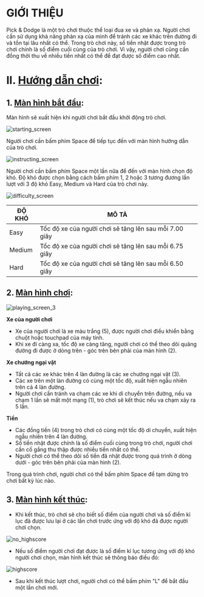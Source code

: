 # GIỚI THIỆU

Pick & Dodge là một trò chơi thuộc thể loại đua xe và phản xạ. Người chơi cần sử dụng khả năng phản xạ của mình để tránh các xe khác trên đường đi và tồn tại lâu nhất có thể. Trong trò chơi này, số tiền nhặt được trong trò chơi chính là số điểm cuối cùng của trò chơi. Vì vậy, người chơi cũng cần đồng thời thu về nhiều tiền nhất có thể để đạt được số điểm cao nhất.

# II. <ins>Hướng dẫn chơi</ins>:

## 1. <ins>Màn hình bắt đầu</ins>:

Màn hình sẽ xuất hiện khi người chơi bắt đầu khởi động trò chơi.

![starting_screen](https://github.com/Granchio0912/Pick-Dodge/assets/142135212/ced7ce83-6f27-4b29-b961-0ace2ec1df36)

Người chơi cần bấm phím Space để tiếp tục đến với màn hình hướng dẫn của trò chơi.

![instructing_screen](https://github.com/Granchio0912/Pick-Dodge/assets/142135212/f2e8d27c-a4e1-4dbd-b43f-f2d6ab88c017)

Người chơi cần bấm phím Space một lần nữa để đến với màn hình chọn độ khó. Độ khó được chọn bằng cách bấm phím 1, 2 hoặc 3 tương đương lần lượt với 3 độ khó Easy, Medium và Hard của trò chơi này.

![difficulty_screen](https://github.com/Granchio0912/Pick-Dodge/assets/142135212/41a7be73-e844-41db-a868-67e4d1844d3b)

| ĐỘ KHÓ |     MÔ TẢ    | 
| ------ | -------------|
| Easy   | Tốc độ xe của người chơi sẽ tăng lên sau mỗi 7.00 giây |
| Medium | Tốc độ xe của người chơi sẽ tăng lên sau mỗi 6.75 giây |
| Hard   | Tốc độ xe của người chơi sẽ tăng lên sau mỗi 6.50 giây |

## 2. <ins>Màn hình chơi</ins>:

![playing_screen_3](https://github.com/Granchio0912/Pick-Dodge/assets/142135212/25daa802-d061-4e4c-ba7b-f7903fc203fa)

**Xe của người chơi**
  - Xe của người chơi là xe màu trắng (5), được người chơi điều khiển bằng chuột hoặc touchpad của máy tính.
  - Khi xe đi càng xa, tốc độ xe càng tăng, người chơi có thể theo dõi quãng đường đi được ở dòng trên - góc trên bên phải của màn hình (2).
    
**Xe chướng ngại vật**
  - Tất cả các xe khác trên 4 làn đường là các xe chướng ngại vật (3).
  - Các xe trên một làn đường có cùng một tốc độ, xuất hiện ngẫu nhiên trên cả 4 làn đường.
  - Người chơi cần tránh va chạm các xe khi di chuyển trên đường, nếu va chạm 1 lần sẽ mất một mạng (1), trò chơi sẽ kết thúc nếu va chạm xảy ra 5 lần.

**Tiền**
  - Các đồng tiền (4) trong trò chơi có cùng một tốc độ di chuyển, xuất hiện ngẫu nhiên trên 4 làn đường.
  - Số tiền nhặt được chính là số điểm cuối cùng trong trò chơi, người chơi cần cố gắng thu thập được nhiều tiền nhất có thể.
  - Người chơi có thể theo dõi số tiền đã nhặt được trong quá trình ở dòng dưới - góc trên bên phải của màn hình (2).

Trong quá trình chơi, người chơi có thể bấm phím Space để tạm dừng trò chơi bất kỳ lúc nào.

## 3. <ins>Màn hình kết thúc</ins>:
 
  - Khi kết thúc, trò chơi sẽ cho biết số điểm của người chơi và số điểm kỉ lục đã được lưu lại ở các lần chơi trước ứng với độ khó đã được người chơi chọn.
    
![no_highscore](https://github.com/Granchio0912/Pick-Dodge/assets/142135212/35d5ae0d-99ee-4a76-bb67-eddaf7fb2ef5)

  - Nếu số điểm người chơi đạt được là số điểm kỉ lục tương ứng với độ khó người chơi chọn, màn hình kết thúc sẽ thông báo điều đó:

![highscore](https://github.com/Granchio0912/Pick-Dodge/assets/142135212/d8887db6-5920-45da-b1ff-f08da4139830)

  - Sau khi kết thúc lượt chơi, người chơi có thể bấm phím "L" để bắt đầu một lần chơi mới.
